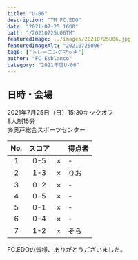 ```yaml
---
title: "U-06"
description: "TM FC.EDO"
date: "2021-07-25 1600"
path: "/20210725U06TM"
featuredImage: ../images/20210725U06.jpg
featuredImageAlt: "20210725U06"
tags: ["トレーニングマッチ"]
author: "FC Esblanco"
category: "2021年度U-06"
---
```


## 日時・会場

2021年7月25日（日）15:30キックオフ  
8人制15分  
@奥戸総合スポーツセンター

<script src="https://adm.shinobi.jp/s/f9835040bccb6582c56df68b8f5ecca7"></script>

| No.| スコア |   | 得点者  |
|:--:|:------:|:-:|:--------|
| 1  | 0-5 | × |- |
| 2  | 1-3 | × |りお |
| 3  | 0-2 | × |- |
| 4  | 0-5 | × |- |
| 5  | 0-1 | × |- |
| 6  | 0-4 | × |- |
| 7  | 1-2 | × |そら |

FC.EDOの皆様、ありがとうございました。
